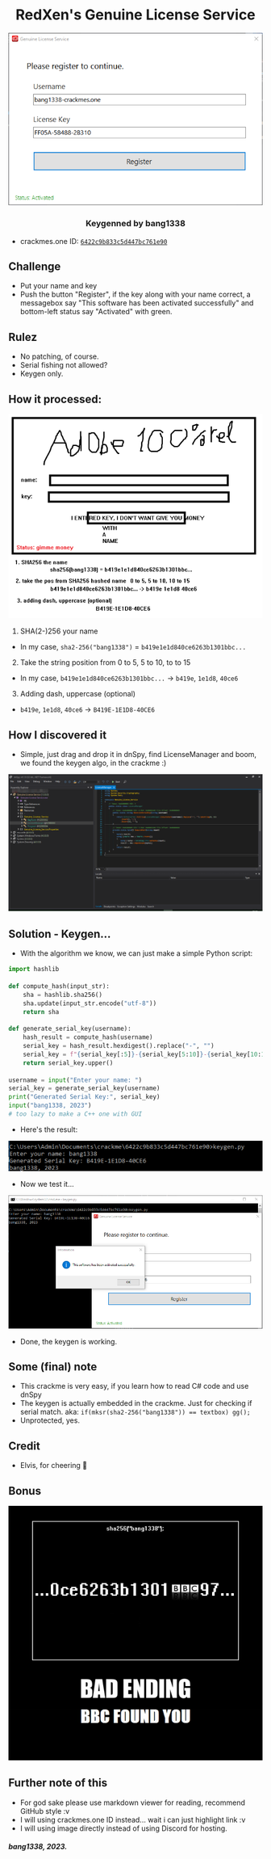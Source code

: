 <h1 align="center">
RedXen's Genuine License Service
</h1>

<p align="center"> 
  <kbd>
<img src="img/image1.png">
  </kbd>
</p>

<h3 align="center">
Keygenned by bang1338
</h3>  

- crackmes.one ID: [`6422c9b833c5d447bc761e90`](https://crackmes.one/crackme/6422c9b833c5d447bc761e90)

## Challenge
- Put your name and key
- Push the button "Register", if the key along with your name correct, a messagebox say "This software has been activated successfully" and bottom-left status say "Activated" with green.

## Rulez
- No patching, of course.
- Serial fishing not allowed?
- Keygen only.

## How it processed:
<p align="center"> 
  <kbd>
<img src="img/image2.png">
  </kbd>
</p>  
  
1. SHA(2-)256 your name    

- In my case, `sha2-256("bang1338")` = `b419e1e1d840ce6263b1301bbc...`  
2. Take the string position from 0 to 5, 5 to 10, to to 15  
  
- In my case, `b419e1e1d840ce6263b1301bbc...` -> `b419e`, `1e1d8`, `40ce6`
3. Adding dash, uppercase (optional)
- `b419e`, `1e1d8`, `40ce6` -> `B419E-1E1D8-40CE6`

## How I discovered it
- Simple, just drag and drop it in dnSpy, find LicenseManager and boom, we found the keygen algo, in the crackme :)

<p align="center"> 
  <kbd>
<img src="img/image3.png">
  </kbd>
</p> 

## Solution - Keygen...
- With the algorithm we know, we can just make a simple Python script: 
```py
import hashlib

def compute_hash(input_str):
    sha = hashlib.sha256()
    sha.update(input_str.encode("utf-8"))
    return sha

def generate_serial_key(username):
    hash_result = compute_hash(username)
    serial_key = hash_result.hexdigest().replace("-", "")
    serial_key = f"{serial_key[:5]}-{serial_key[5:10]}-{serial_key[10:15]}"
    return serial_key.upper()

username = input("Enter your name: ")
serial_key = generate_serial_key(username)
print("Generated Serial Key:", serial_key)
input("bang1338, 2023")
# too lazy to make a C++ one with GUI
```

- Here's the result:
<p align="center"> 
  <kbd>
<img src="img/image4.png">
  </kbd>
</p> 

- Now we test it...
<p align="center"> 
  <kbd>
<img src="img/image5.png">
  </kbd>
</p> 

- Done, the keygen is working.

## Some (final) note
- This crackme is very easy, if you learn how to read C# code and use dnSpy
- The keygen is actually embedded in the crackme. Just for checking if serial match. aka: `if(mksr(sha2-256("bang1338")) == textbox) gg();`
- Unprotected, yes.

## Credit
- Elvis, for cheering :hugs:

## Bonus

<p align="center"> 
  <kbd>
<img src="img/image-bonus.jpg">
  </kbd>
</p>  

## Further note of this
- For god sake please use markdown viewer for reading, recommend GitHub style :v
- I will using crackmes.one ID instead... wait i can just highlight link :v
- I will using image directly instead of using Discord for hosting.


##### bang1338, 2023.